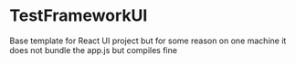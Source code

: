 # TestFrameworkUI

Base template for React UI project but for some reason on one machine it does not bundle the app.js but compiles fine
